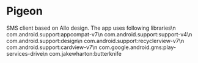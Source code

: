 # Pigeon
SMS client based on Allo design. The app uses following libraries\n
com.android.support:appcompat-v7\n
com.android.support:support-v4\n
com.android.support:design\n
com.android.support:recyclerview-v7\n
com.android.support:cardview-v7\n
com.google.android.gms:play-services-drive\n
com.jakewharton:butterknife
